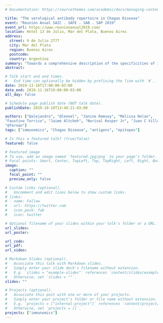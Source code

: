 ```yaml
---
# Documentation: https://sourcethemes.com/academic/docs/managing-content/

title: "The serological antibody repertoire in Chagas Disease"
event: "Reunión Anual SAIC . SAFE . SAB . SAP 2019"
event_url: https://www.reunionanual2019.com/
location: Hotel 13 de Julio, Mar del Plata, Buenos Aires
address: 
  street: 9 de Julio 2777
  city: Mar del Plata
  region: Buenos Aires
  postcode:
  country: Argentina
summary: "Towards a comprehensive description of the specificities of individual antibody repertoires in Chagas Disease"
abstract:

# Talk start and end times.
#   End time can optionally be hidden by prefixing the line with `#`.
date: 2019-11-16T17:00:00-03:00
date_end: 2019-11-16T19:00:00-03:00
all_day: false

# Schedule page publish date (NOT talk date).
publishDate: 2019-10-18T13:48:21-03:00

authors: ["@alejandro", "@leonel", "Janine Ramsey", "Melissa Nolan",
"Faustino Torrico", "Jaime Altcheh", "Norival Kesper Jr", "Juan C Villar",
"@fernan"]
tags: ["immunomics", "Chagas Disease", "antigens", "epitopes"]

# Is this a featured talk? (true/false)
featured: false

# Featured image
# To use, add an image named `featured.jpg/png` to your page's folder. 
# Focal points: Smart, Center, TopLeft, Top, TopRight, Left, Right, BottomLeft, Bottom, BottomRight.
image:
  caption: ""
  focal_point: ""
  preview_only: false

# Custom links (optional).
#   Uncomment and edit lines below to show custom links.
# links:
# - name: Follow
#   url: https://twitter.com
#   icon_pack: fab
#   icon: twitter

# Optional filename of your slides within your talk's folder or a URL.
url_slides: 
url_poster: 

url_code:
url_pdf:
url_video:

# Markdown Slides (optional).
#   Associate this talk with Markdown slides.
#   Simply enter your slide deck's filename without extension.
#   E.g. `slides = "example-slides"` references `content/slides/example-slides.md`.
#   Otherwise, set `slides = ""`.
slides: ""

# Projects (optional).
#   Associate this post with one or more of your projects.
#   Simply enter your project's folder or file name without extension.
#   E.g. `projects = ["internal-project"]` references `content/project/deep-learning/index.md`.
#   Otherwise, set `projects = []`.
projects: ["immunomics"]
---
```

